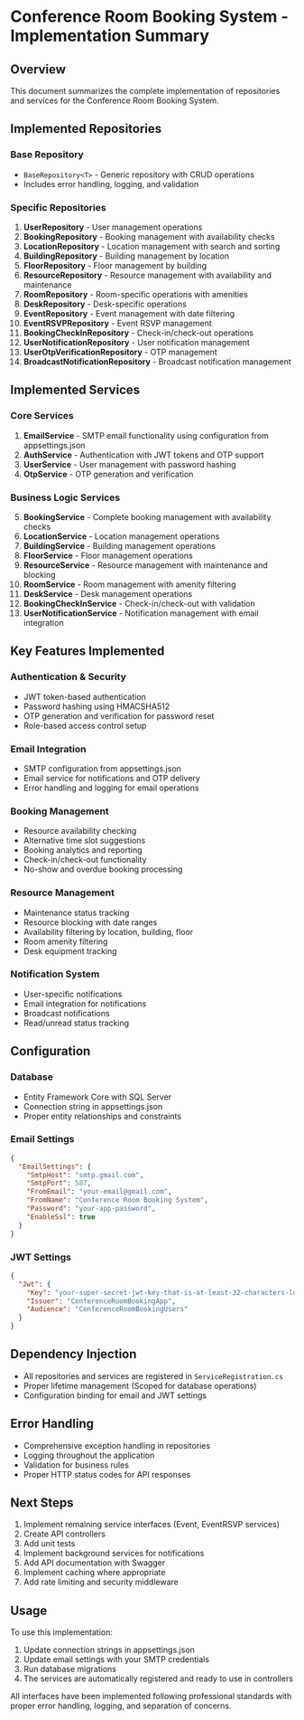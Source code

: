 # Conference Room Booking System - Implementation Summary

## Overview
This document summarizes the complete implementation of repositories and services for the Conference Room Booking System.

## Implemented Repositories

### Base Repository
- `BaseRepository<T>` - Generic repository with CRUD operations
- Includes error handling, logging, and validation

### Specific Repositories
1. **UserRepository** - User management operations
2. **BookingRepository** - Booking management with availability checks
3. **LocationRepository** - Location management with search and sorting
4. **BuildingRepository** - Building management by location
5. **FloorRepository** - Floor management by building
6. **ResourceRepository** - Resource management with availability and maintenance
7. **RoomRepository** - Room-specific operations with amenities
8. **DeskRepository** - Desk-specific operations
9. **EventRepository** - Event management with date filtering
10. **EventRSVPRepository** - Event RSVP management
11. **BookingCheckInRepository** - Check-in/check-out operations
12. **UserNotificationRepository** - User notification management
13. **UserOtpVerificationRepository** - OTP management
14. **BroadcastNotificationRepository** - Broadcast notification management

## Implemented Services

### Core Services
1. **EmailService** - SMTP email functionality using configuration from appsettings.json
2. **AuthService** - Authentication with JWT tokens and OTP support
3. **UserService** - User management with password hashing
4. **OtpService** - OTP generation and verification

### Business Logic Services
5. **BookingService** - Complete booking management with availability checks
6. **LocationService** - Location management operations
7. **BuildingService** - Building management operations
8. **FloorService** - Floor management operations
9. **ResourceService** - Resource management with maintenance and blocking
10. **RoomService** - Room management with amenity filtering
11. **DeskService** - Desk management operations
12. **BookingCheckInService** - Check-in/check-out with validation
13. **UserNotificationService** - Notification management with email integration

## Key Features Implemented

### Authentication & Security
- JWT token-based authentication
- Password hashing using HMACSHA512
- OTP generation and verification for password reset
- Role-based access control setup

### Email Integration
- SMTP configuration from appsettings.json
- Email service for notifications and OTP delivery
- Error handling and logging for email operations

### Booking Management
- Resource availability checking
- Alternative time slot suggestions
- Booking analytics and reporting
- Check-in/check-out functionality
- No-show and overdue booking processing

### Resource Management
- Maintenance status tracking
- Resource blocking with date ranges
- Availability filtering by location, building, floor
- Room amenity filtering
- Desk equipment tracking

### Notification System
- User-specific notifications
- Email integration for notifications
- Broadcast notifications
- Read/unread status tracking

## Configuration

### Database
- Entity Framework Core with SQL Server
- Connection string in appsettings.json
- Proper entity relationships and constraints

### Email Settings
```json
{
  "EmailSettings": {
    "SmtpHost": "smtp.gmail.com",
    "SmtpPort": 587,
    "FromEmail": "your-email@gmail.com",
    "FromName": "Conference Room Booking System",
    "Password": "your-app-password",
    "EnableSsl": true
  }
}
```

### JWT Settings
```json
{
  "Jwt": {
    "Key": "your-super-secret-jwt-key-that-is-at-least-32-characters-long",
    "Issuer": "ConferenceRoomBookingApp",
    "Audience": "ConferenceRoomBookingUsers"
  }
}
```

## Dependency Injection
- All repositories and services are registered in `ServiceRegistration.cs`
- Proper lifetime management (Scoped for database operations)
- Configuration binding for email and JWT settings

## Error Handling
- Comprehensive exception handling in repositories
- Logging throughout the application
- Validation for business rules
- Proper HTTP status codes for API responses

## Next Steps
1. Implement remaining service interfaces (Event, EventRSVP services)
2. Create API controllers
3. Add unit tests
4. Implement background services for notifications
5. Add API documentation with Swagger
6. Implement caching where appropriate
7. Add rate limiting and security middleware

## Usage
To use this implementation:
1. Update connection strings in appsettings.json
2. Update email settings with your SMTP credentials
3. Run database migrations
4. The services are automatically registered and ready to use in controllers

All interfaces have been implemented following professional standards with proper error handling, logging, and separation of concerns.